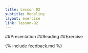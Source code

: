 ```yaml
---
title: Lesson 02
subtitle: Modeling
layout: exercise
link: lesson-02
---
```


##Presentation
##Reading
##Exercise

{% include feedback.md %}
